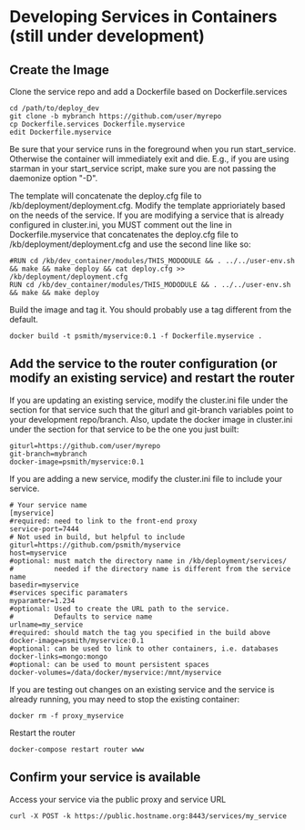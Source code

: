 # Developing Services in Containers (still under development)

## Create the Image

Clone the service repo and add a Dockerfile based on Dockerfile.services

    cd /path/to/deploy_dev
    git clone -b mybranch https://github.com/user/myrepo
    cp Dockerfile.services Dockerfile.myservice
    edit Dockerfile.myservice

Be sure that your service runs in the foreground when you run start\_service. Otherwise the container will immediately exit and die. E.g., if you are using starman in your start\_service script, make sure you are not passing the daemonize option "-D".

The template will concatenate the deploy.cfg file to /kb/deployment/deployment.cfg. Modify the template apprioriately based on the needs of the service. If you are modifying a service that is already configured in cluster.ini, you MUST comment out the line in Dockerfile.myservice that concatenates the deploy.cfg file to /kb/deployment/deployment.cfg and use the second line like so:

    #RUN cd /kb/dev_container/modules/THIS_MODODULE && . ../../user-env.sh && make && make deploy && cat deploy.cfg >> /kb/deployment/deployment.cfg
    RUN cd /kb/dev_container/modules/THIS_MODODULE && . ../../user-env.sh && make && make deploy


Build the image and tag it. You should probably use a tag different from the default.

    docker build -t psmith/myservice:0.1 -f Dockerfile.myservice .

## Add the service to the router configuration (or modify an existing service) and restart the router

If you are updating an existing service, modify the cluster.ini file under the section for that service such that the giturl and git-branch variables point to your development repo/branch. Also, update the docker image in cluster.ini under the section for that service to be the one you just built:

    giturl=https://github.com/user/myrepo
    git-branch=mybranch
    docker-image=psmith/myservice:0.1

If you are adding a new service, modify the cluster.ini file to include your service.

    # Your service name
    [myservice]
    #required: need to link to the front-end proxy
    service-port=7444
    # Not used in build, but helpful to include
    giturl=https://github.com/psmith/myservice
    host=myservice
    #optional: must match the directory name in /kb/deployment/services/
    #          needed if the directory name is different from the service name
    basedir=myservice
    #services specific paramaters
    myparamter=1.234
    #optional: Used to create the URL path to the service.
    #          Defaults to service name
    urlname=my_service
    #required: should match the tag you specified in the build above
    docker-image=psmith/myservice:0.1
    #optional: can be used to link to other containers, i.e. databases
    docker-links=mongo:mongo               
    #optional: can be used to mount persistent spaces
    docker-volumes=/data/docker/myservice:/mnt/myservice     

If you are testing out changes on an existing service and the service is already running, you may need to stop the existing container:

    docker rm -f proxy_myservice

Restart the router

    docker-compose restart router www

## Confirm your service is available

Access your service via the public proxy and service URL

    curl -X POST -k https://public.hostname.org:8443/services/my_service
